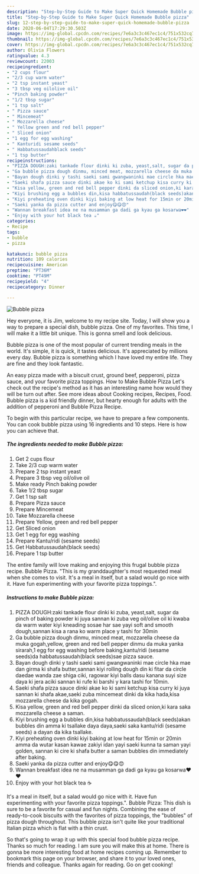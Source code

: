 ```yaml
---
description: "Step-by-Step Guide to Make Super Quick Homemade Bubble pizza"
title: "Step-by-Step Guide to Make Super Quick Homemade Bubble pizza"
slug: 12-step-by-step-guide-to-make-super-quick-homemade-bubble-pizza
date: 2020-06-04T17:29:30.503Z
image: https://img-global.cpcdn.com/recipes/7e6a3c3c467ec1c4/751x532cq70/bubble-pizza-recipe-main-photo.jpg
thumbnail: https://img-global.cpcdn.com/recipes/7e6a3c3c467ec1c4/751x532cq70/bubble-pizza-recipe-main-photo.jpg
cover: https://img-global.cpcdn.com/recipes/7e6a3c3c467ec1c4/751x532cq70/bubble-pizza-recipe-main-photo.jpg
author: Olivia Flowers
ratingvalue: 4.3
reviewcount: 22003
recipeingredient:
- "2 cups flour"
- "2/3 cup warm water"
- "2 tsp instant yeast"
- "3 tbsp veg oilolive oil"
- "Pinch baking powder"
- "1/2 tbsp sugar"
- "1 tsp salt"
- " Pizza sauce"
- " Mincemeat"
- " Mozzarella cheese"
- " Yellow green and red bell pepper"
- " Sliced onion"
- "1 egg for egg washing"
- " Kanturidi sesame seeds"
- " Habbatussaudahblack seeds"
- "1 tsp butter"
recipeinstructions:
- "PIZZA DOUGH:zaki tankade flour dinki ki zuba, yeast,salt, sugar da pinch of baking powder ki juya sannan ki zuba veg oil/olive oil ki kwaba da warm water kiyi kneading sosae har sae yayi soft and smooth dough,sannan kisa a rana ko warm place y tashi for 30min"
- "Ga bubble pizza dough dinmu, minced meat, mozzarella cheese da muka gogah,yellow, green and red bell pepper dinmu da muka yanka sirarah,1 egg for egg washing before baking,kantu/ridi (sesame seeds)da habbatussaudah(black seeds)sae pizza sauce."
- "Bayan dough dinki y tashi saeki sami gwangwaninki mae circle hka mae dan girma ki shafa butter,sannan kiyi rolling dough din ki fitar da circle daedae wanda zae shiga ciki, ragowar kiyi balls dasu kanana suyi size daya ki jera aciki sannan ki rufe ki barshi y kara tashi for 10min."
- "Saeki shafa pizza sauce dinki akae ko ki sami ketchup kisa curry ki juya sannan ki shafa akae,saeki zuba mincemeat dinki da kika hada,kisa mozzarella cheese da kika gogah."
- "Kisa yellow, green and red bell pepper dinki da sliced onion,ki kara saka mozzarella cheese a saman."
- "Kiyi brushing egg a bubbles din,kisa habbatussaudah(black seeds)akan bubbles din amma ki tsallake daya daya,saeki saka kantu/ridi (sesame seeds) a dayan da kika tsallake."
- "Kiyi preheating oven dinki kiyi baking at low heat for 15min or 20min amma da wutar kasan kawae zakiyi idan yayi saeki kunna ta saman yayi golden, sannan ki cire ki shafa butter a saman bubbles din immediately after baking."
- "Saeki yanka da pizza cutter and enjoy😋😋😍"
- "Wannan breakfast idea ne na musamman ga dadi ga kyau ga kosarwa❤❤"
- "Enjoy with your hot black tea ☕"
categories:
- Recipe
tags:
- bubble
- pizza

katakunci: bubble pizza 
nutrition: 109 calories
recipecuisine: American
preptime: "PT36M"
cooktime: "PT49M"
recipeyield: "4"
recipecategory: Dinner

---
```



![Bubble pizza](https://img-global.cpcdn.com/recipes/7e6a3c3c467ec1c4/751x532cq70/bubble-pizza-recipe-main-photo.jpg)

Hey everyone, it is Jim, welcome to my recipe site. Today, I will show you a way to prepare a special dish, bubble pizza. One of my favorites. This time, I will make it a little bit unique. This is gonna smell and look delicious.

Bubble pizza is one of the most popular of current trending meals in the world. It's simple, it is quick, it tastes delicious. It's appreciated by millions every day. Bubble pizza is something which I have loved my entire life. They are fine and they look fantastic.

An easy pizza made with a biscuit crust, ground beef, pepperoni, pizza sauce, and your favorite pizza toppings. How to Make Bubble Pizza Let&#39;s check out the recipe&#39;s method as it has an interesting name how would they will be turn out after. See more ideas about Cooking recipes, Recipes, Food. Bubble pizza is a kid friendly dinner, but hearty enough for adults with the addition of pepperoni and Bubble Pizza Recipe.


To begin with this particular recipe, we have to prepare a few components. You can cook bubble pizza using 16 ingredients and 10 steps. Here is how you can achieve that.

<!--inarticleads1-->

##### The ingredients needed to make Bubble pizza:

1. Get 2 cups flour
1. Take 2/3 cup warm water
1. Prepare 2 tsp instant yeast
1. Prepare 3 tbsp veg oil/olive oil
1. Make ready Pinch baking powder
1. Take 1/2 tbsp sugar
1. Get 1 tsp salt
1. Prepare  Pizza sauce
1. Prepare  Mincemeat
1. Take  Mozzarella cheese
1. Prepare  Yellow, green and red bell pepper
1. Get  Sliced onion
1. Get 1 egg for egg washing
1. Prepare  Kantu/ridi (sesame seeds)
1. Get  Habbatussaudah(black seeds)
1. Prepare 1 tsp butter


The entire family will love making and enjoying this frugal bubble pizza recipe. Bubble Pizza. &#34;This is my granddaughter&#39;s most requested meal when she comes to visit. It&#39;s a meal in itself, but a salad would go nice with it. Have fun experimenting with your favorite pizza toppings.&#34;. 

<!--inarticleads2-->

##### Instructions to make Bubble pizza:

1. PIZZA DOUGH:zaki tankade flour dinki ki zuba, yeast,salt, sugar da pinch of baking powder ki juya sannan ki zuba veg oil/olive oil ki kwaba da warm water kiyi kneading sosae har sae yayi soft and smooth dough,sannan kisa a rana ko warm place y tashi for 30min
1. Ga bubble pizza dough dinmu, minced meat, mozzarella cheese da muka gogah,yellow, green and red bell pepper dinmu da muka yanka sirarah,1 egg for egg washing before baking,kantu/ridi (sesame seeds)da habbatussaudah(black seeds)sae pizza sauce.
1. Bayan dough dinki y tashi saeki sami gwangwaninki mae circle hka mae dan girma ki shafa butter,sannan kiyi rolling dough din ki fitar da circle daedae wanda zae shiga ciki, ragowar kiyi balls dasu kanana suyi size daya ki jera aciki sannan ki rufe ki barshi y kara tashi for 10min.
1. Saeki shafa pizza sauce dinki akae ko ki sami ketchup kisa curry ki juya sannan ki shafa akae,saeki zuba mincemeat dinki da kika hada,kisa mozzarella cheese da kika gogah.
1. Kisa yellow, green and red bell pepper dinki da sliced onion,ki kara saka mozzarella cheese a saman.
1. Kiyi brushing egg a bubbles din,kisa habbatussaudah(black seeds)akan bubbles din amma ki tsallake daya daya,saeki saka kantu/ridi (sesame seeds) a dayan da kika tsallake.
1. Kiyi preheating oven dinki kiyi baking at low heat for 15min or 20min amma da wutar kasan kawae zakiyi idan yayi saeki kunna ta saman yayi golden, sannan ki cire ki shafa butter a saman bubbles din immediately after baking.
1. Saeki yanka da pizza cutter and enjoy😋😋😍
1. Wannan breakfast idea ne na musamman ga dadi ga kyau ga kosarwa❤❤
1. Enjoy with your hot black tea ☕


It&#39;s a meal in itself, but a salad would go nice with it. Have fun experimenting with your favorite pizza toppings.&#34;. Bubble Pizza: This dish is sure to be a favorite for casual and fun nights. Combining the ease of ready-to-cook biscuits with the favorites of pizza toppings, the &#34;bubbles&#34; of pizza dough throughout. This bubble pizza isn&#39;t quite like your traditional Italian pizza which is flat with a thin crust. 

So that's going to wrap it up with this special food bubble pizza recipe. Thanks so much for reading. I am sure you will make this at home. There is gonna be more interesting food at home recipes coming up. Remember to bookmark this page on your browser, and share it to your loved ones, friends and colleague. Thanks again for reading. Go on get cooking!
